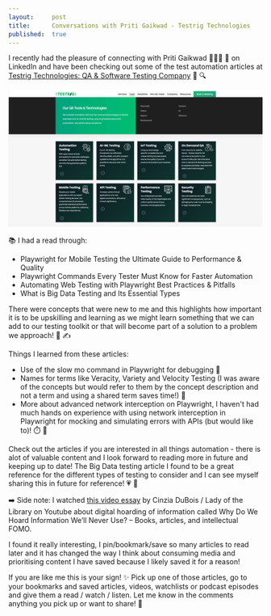 ```yaml
---
layout:     post
title:      Conversations with Priti Gaikwad - Testrig Technologies
published:  true
---
```


I recently had the pleasure of connecting with Priti Gaikwad 👩🏻‍💻 🌟 on LinkedIn and have been checking out some of the test automation articles at  [Testrig Technologies: QA & Software Testing Company](https://www.testrigtechnologies.com/) 🥳 🔍 

![TestRigTechnologies](/assets/testrig_technologies.png)

📚 I had a read through:
- Playwright for Mobile Testing the Ultimate Guide to Performance & Quality 
- Playwright Commands Every Tester Must Know for Faster Automation
- Automating Web Testing with Playwright Best Practices & Pitfalls 
- What is Big Data Testing and Its Essential Types 

There were concepts that were new to me and this highlights how important it is to be upskilling and learning as we might learn something that we can add to our testing toolkit or that will become part of a solution to a problem we approach! 🎒 ✍ 

Things I learned from these articles: 
- Use of the slow mo command in Playwright for debugging 🐞 
- Names for terms like Veracity, Variety and Velocity Testing (I was aware of the concepts but would refer to them by the concept description and not a term and using a shared term saves time!) 💐 
- More about advanced network interception on Playwright, I haven't had much hands on experience with using network interception in Playwright for mocking and simulating errors with APIs (but would like to)! ⏱️ 🛑 

Check out the articles if you are interested in all things automation - there is alot of valuable content and I look forward to reading more in future and keeping up to date! The Big Data testing article I found to be a great reference for the different types of testing to consider and I can see myself sharing this in future for reference! 💗 📰 

➡️ Side note: I watched [this video essay](https://www.youtube.com/watch?si=cUoe3-C2kYsyViKj&v=pQy193-CFmc&feature=youtu.be) by Cinzia DuBois / Lady of the Library on Youtube about digital hoarding of information called Why Do We Hoard Information We’ll Never Use? – Books, articles, and intellectual FOMO. 

I found it really interesting, I pin/bookmark/save so many articles to read later and it has changed the way I think about consuming media and prioritising content I have saved because I likely saved it for a reason! 

If you are like me this is your sign! ✨ Pick up one of those articles, go to your bookmarks and saved articles, videos, watchlists or podcast episodes and give them a read / watch / listen. Let me know in the comments anything you pick up or want to share! 🥰 

